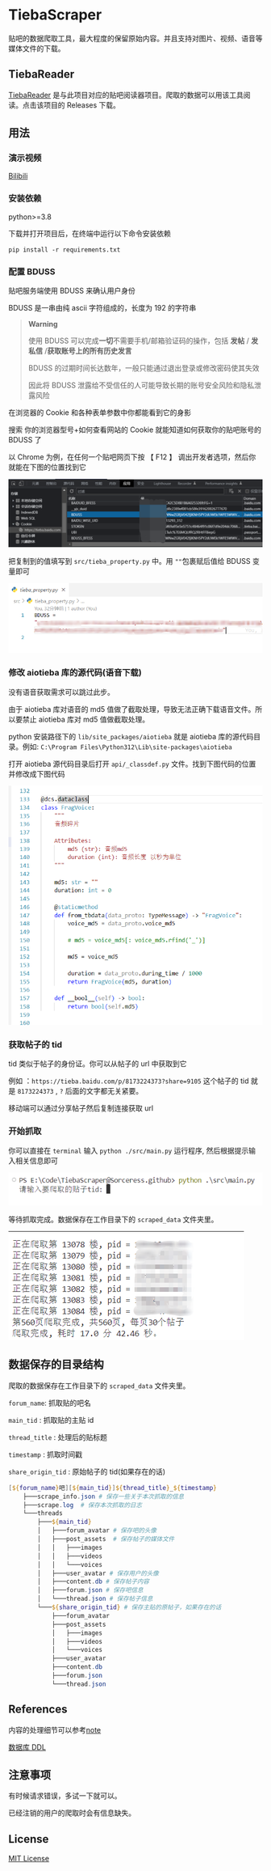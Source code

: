 # TiebaScraper

贴吧的数据爬取工具，最大程度的保留原始内容。并且支持对图片、视频、语音等媒体文件的下载。

## TiebaReader

[TiebaReader](https://github.com/Sorceresssis/TiebaReader) 是与此项目对应的贴吧阅读器项目。爬取的数据可以用该工具阅读。点击该项目的 Releases 下载。

## 用法

### 演示视频

[Bilibili](https://www.bilibili.com/video/BV1uK3BeCENa)

### 安装依赖

python>=3.8

下载并打开项目后，在终端中运行以下命令安装依赖

```
pip install -r requirements.txt
```

### 配置 BDUSS

贴吧服务端使用 BDUSS 来确认用户身份

BDUSS 是一串由纯 ascii 字符组成的，长度为 192 的字符串

> **Warning**
>
> 使用 BDUSS 可以完成**一切**不需要手机/邮箱验证码的操作，包括 **发帖** / **发私信** /**获取账号上的所有历史发言**
>
> BDUSS 的过期时间长达数年，一般只能通过退出登录或修改密码使其失效
>
> 因此将 BDUSS 泄露给不受信任的人可能导致长期的账号安全风险和隐私泄露风险

在浏览器的 Cookie 和各种表单参数中你都能看到它的身影

搜索 你的浏览器型号+如何查看网站的 Cookie 就能知道如何获取你的贴吧账号的 BDUSS 了

以 Chrome 为例，在任何一个贴吧网页下按 【 F12 】 调出开发者选项，然后你就能在下图的位置找到它

![1718142431342](./docs/assets/README/images/1718142431342.png)

把复制到的值填写到 `src/tieba_property.py` 中。用 `""`包裹赋后值给 BDUSS 变量即可

![1718141716625](./docs/assets/README/images/1718141716625.png)

### 修改 aiotieba 库的源代码(语音下载)

没有语音获取需求可以跳过此步。

由于 aiotieba 库对语音的 md5 值做了截取处理，导致无法正确下载语音文件。所以要禁止 aiotieba 库对 md5 值做截取处理。

python 安装路径下的 `lib/site_packages/aiotieba` 就是 aiotieba 库的源代码目录。例如: `C:\Program Files\Python312\Lib\site-packages\aiotieba`

打开 aiotieba 源代码目录后打开 `api/_classdef.py` 文件。找到下图代码的位置并修改成下图代码

![1718148288015](./docs/assets/README/images/1718148288015.png)

### 获取帖子的 tid

tid 类似于帖子的身份证。你可以从帖子的 url 中获取到它

例如 ：`https://tieba.baidu.com/p/8173224373?share=9105` 这个帖子的 tid 就是 `8173224373` , `?` 后面的文字都无关紧要。

移动端可以通过分享帖子然后复制连接获取 url

### 开始抓取

你可以直接在 `terminal` 输入 `python ./src/main.py` 运行程序, 然后根据提示输入相关信息即可

![1718142895195](./docs/assets/README/images/1718142895195.png)

等待抓取完成。数据保存在工作目录下的 `scraped_data` 文件夹里。

![1718143141194](./docs/assets/README/images/1718143141194.png)

## 数据保存的目录结构

爬取的数据保存在工作目录下的 `scraped_data` 文件夹里。

`forum_name`: 抓取贴的吧名

`main_tid` : 抓取贴的主贴 id

`thread_title` : 处理后的贴标题

`timestamp` : 抓取时间戳

`share_origin_tid` : 原始帖子的 tid(如果存在的话)

```powershell
[${forum_name}吧][${main_tid}]${thread_title}_${timestamp}
    ├───scrape_info.json # 保存一些关于本次抓取的信息
    ├───scrape.log  # 保存本次抓取的日志
    └───threads
        ├───${main_tid}
        │   ├───forum_avatar # 保存吧的头像
        │   ├───post_assets  # 保存帖子的媒体文件
        │   │   ├───images
        │   │   ├───videos
        │   │   └───voices
        │   ├───user_avatar # 保存用户的头像
        │   ├───content.db # 保存帖子内容
        │   ├───forum.json # 保存吧信息
        │   └───thread.json # 保存帖子信息
        └───${share_origin_tid} # 保存主贴的原帖子，如果存在的话
            ├───forum_avatar
            ├───post_assets
            │   ├───images
            │   ├───videos
            │   └───voices
            ├───user_avatar
            ├───content.db
            ├───forum.json
            └───thread.json

```

## References

内容的处理细节可以参考[note](./docs/note.md)

[数据库 DDL](./references/SQL/DDL.sql)

## 注意事项

有时候请求错误，多试一下就可以。

已经注销的用户的爬取时会有信息缺失。

## License

[MIT License](./LICENSE.txt)
